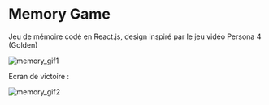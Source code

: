 ﻿# Memory Game
 
 Jeu de mémoire codé en React.js, design inspiré par le jeu vidéo Persona 4 (Golden)
 
 
![memory_gif1](https://user-images.githubusercontent.com/97042301/195873117-631de225-ad42-4780-a29a-af1a6c7833a7.gif)

Ecran de victoire :

![memory_gif2](https://user-images.githubusercontent.com/97042301/195873179-add3fb5d-9655-4ef9-b1ef-63c77cd1fd53.gif)
